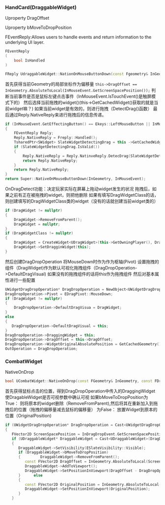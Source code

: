 ### HandCard(DraggableWidget)
Uproperty DragOffset

Uproperty bMoveToDropPosition

FEventReply:Allows users to handle events and return information to the underlying UI layer.
```Cpp
FEventReply
(
	bool IsHandled
)	
```

```Cpp
FReply UdraggableWidget::NationOnMouseButtonDown(const Fgeometry& InGeometry, const FPointerEvent& InMouseEvent)
```
首先获得当前Geometry的局部坐标作为偏移量
```this->DragOffset == InGeometry.AbsoluteToLocal(InMouseEvent.GetScreenSpacePosition());```
判断当前事件是否是鼠标左键点击事件（InMouseEvent.IsTouchEvent()是触屏模式下的）
然后选择当前拖拽的widget()(this->GetCachedWidget()获取的就是当前widget嘛？)
如果当前widget是有效的，则进行拖拽（DetectDrag()函数）
最后通过Reply.NativeReply来进行拖拽后的信息传递。
```Cpp
if (InMouseEvent.GetEffectingButton() == Ekeys::LeftMouseButton || InMouseEvent.IsTouchEvent)
{
	FEventReply Reply;
	Reply.NativeReply = Freply::Handled();
	TsharedPtr<SWidget> SlateWidgetDetectingDrag = this ->GetCachedWidget();
	if (SlateWidgetDetectingDrag.IsValid())
	{
		Reply.NativeReply = Reply.NatinveReply.DetecDrag(SlateWidgetDetectingDrag.ToShareRef(), EKeys::LeftMouseButton);
		return Reply.NativeReply;
	}
	return Reply.NativeReply;
}
return Super::NativeOnMouseButtonDown(InGeometry, InMouseEvent);
```

OnDragDetect功能：决定玩家实际在屏幕上拖动widget发生的状况
拖拽后，如果之前有正在被拖拽的widget，则把他删除
如果有填写DragWidgetClass的话，则创建填写的DragWidgetClass类的widget（没有的话就创建当前widget类的）
```cpp
if (DragWidget != nullptr)
{
	DragWidget->RemoveFromParent();
	DragWidget = nullptr;
}
if (DragWidgetClass != nullptr)
{
	DragWidget = CreateWidget<UDragWidget>(this->GetOwningPlayer(), DragWidgetClass);
	DragWidget->SetDragginWidget(this);
}
```

然后创建DragDropOperation
将MouseDown时作为作为枢轴(Pivot)
设置拖拽的组件（DragWidget)作为默认可视化拖拽组件（DragDropOperation->DefaultDragVisual)
如果没有的拖拽组件的话将this作为拖拽组件
然后对基本属性进行一些配置
```cpp
UWidgetDragDropOperation* DragDropOperation = NewObject<UWidgetDragDropOperation();
DragDropOperation->Pivot = EDragPivot::MouseDown;
if (DragWidget != nullptr)
{
	DragDropOperation->DefaultDragVisua = DragWidget;
}
else
{  
   DragDropOperation->DefaultDragVisual = this;  
}  
DragDropOperation->DraggingWidget = this;  
DragDropOperation->DragOffset = this->DragOffset;  
DragDropOperation->WidgetOriginalAbsolutePosition = GetCachedGeometry().GetAbsolutePosition();  
OutOperation = DragDropOperation;
```

### CombatWidget
NativeOnDrop
```cpp
bool UCombatWidget::NativeOnDrop(const FGeometry& InGeometry, const FDragDropEvent& InDragDropEvent, UDragDropOperation* InOperation)
```
首先获得鼠标点击的位置，得到DragDropOperation中传入的DraggingWidget
使DragableWidget是否可视参数中确认可视
如果bMoveToDropPosition为True：
	则将原本的widget删除（RemoveFromParent),然后将其在重新加入到拖拽后的位置（拖拽的偏移量减去鼠标的偏移量）
为False：
	放置Widget到原本的位置（OriginalPosition)

```cpp
if (UWidgetDragDropOperation* DragDropOperation = Cast<UWidgetDragDropOperation>(InOperation))  
{  
   FVector2D ScreenSpacePosition = InDragDropEvent.GetScreenSpacePosition();  
   if (UDraggableWidget* DraggableWidget = Cast<UDraggableWidget>(DragDropOperation->DraggingWidget))  
   {  
      DraggableWidget->SetVisibility(ESlateVisibility::Visible);  
      if (DraggableWidget->bMoveToDropPosition)  
      {         DraggableWidget->RemoveFromParent();  
         const FVector2D DragOffset = InGeometry.AbsoluteToLocal(ScreenSpacePosition);  
         DraggableWidget->AddToViewport();  
         DraggableWidget->SetPositionInViewport(DragOffset - DragDropOperation->DragOffset, false);  
      }      else  
      {  
         const FVector2D OriginalPosition = InGeometry.AbsoluteToLocal(DragDropOperation->WidgetOriginalAbsolutePosition);  
         DraggableWidget->SetPositionInViewport(OriginalPosition);  
      }
   }
```